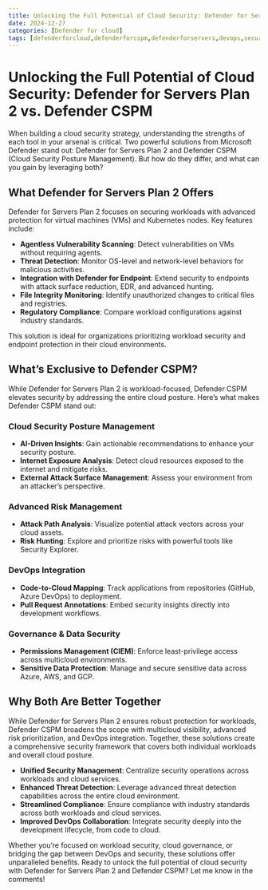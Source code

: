 ```yaml
---
title: Unlocking the Full Potential of Cloud Security: Defender for Servers Plan 2 vs. Defender CSPM
date: 2024-12-27
categories: [Defender for cloud]
tags: [defenderforcloud,defenderforcspm,defenderforservers,devops,security]
---
```

# Unlocking the Full Potential of Cloud Security: Defender for Servers Plan 2 vs. Defender CSPM
When building a cloud security strategy, understanding the strengths of each tool in your arsenal is critical. Two powerful solutions from Microsoft Defender stand out: Defender for Servers Plan 2 and Defender CSPM (Cloud Security Posture Management). But how do they differ, and what can you gain by leveraging both?

## What Defender for Servers Plan 2 Offers

Defender for Servers Plan 2 focuses on securing workloads with advanced protection for virtual machines (VMs) and Kubernetes nodes. Key features include:

- **Agentless Vulnerability Scanning**: Detect vulnerabilities on VMs without requiring agents.
- **Threat Detection**: Monitor OS-level and network-level behaviors for malicious activities.
- **Integration with Defender for Endpoint**: Extend security to endpoints with attack surface reduction, EDR, and advanced hunting.
- **File Integrity Monitoring**: Identify unauthorized changes to critical files and registries.
- **Regulatory Compliance**: Compare workload configurations against industry standards.

This solution is ideal for organizations prioritizing workload security and endpoint protection in their cloud environments.

## What’s Exclusive to Defender CSPM?

While Defender for Servers Plan 2 is workload-focused, Defender CSPM elevates security by addressing the entire cloud posture. Here’s what makes Defender CSPM stand out:

### Cloud Security Posture Management

- **AI-Driven Insights**: Gain actionable recommendations to enhance your security posture.
- **Internet Exposure Analysis**: Detect cloud resources exposed to the internet and mitigate risks.
- **External Attack Surface Management**: Assess your environment from an attacker’s perspective.

### Advanced Risk Management

- **Attack Path Analysis**: Visualize potential attack vectors across your cloud assets.
- **Risk Hunting**: Explore and prioritize risks with powerful tools like Security Explorer.

### DevOps Integration

- **Code-to-Cloud Mapping**: Track applications from repositories (GitHub, Azure DevOps) to deployment.
- **Pull Request Annotations**: Embed security insights directly into development workflows.

### Governance & Data Security

- **Permissions Management (CIEM)**: Enforce least-privilege access across multicloud environments.
- **Sensitive Data Protection**: Manage and secure sensitive data across Azure, AWS, and GCP.

## Why Both Are Better Together

While Defender for Servers Plan 2 ensures robust protection for workloads, Defender CSPM broadens the scope with multicloud visibility, advanced risk prioritization, and DevOps integration. Together, these solutions create a comprehensive security framework that covers both individual workloads and overall cloud posture.

- **Unified Security Management**: Centralize security operations across workloads and cloud services.
- **Enhanced Threat Detection**: Leverage advanced threat detection capabilities across the entire cloud environment.
- **Streamlined Compliance**: Ensure compliance with industry standards across both workloads and cloud services.
- **Improved DevOps Collaboration**: Integrate security deeply into the development lifecycle, from code to cloud.

Whether you’re focused on workload security, cloud governance, or bridging the gap between DevOps and security, these solutions offer unparalleled benefits. Ready to unlock the full potential of cloud security with Defender for Servers Plan 2 and Defender CSPM? Let me know in the comments!
